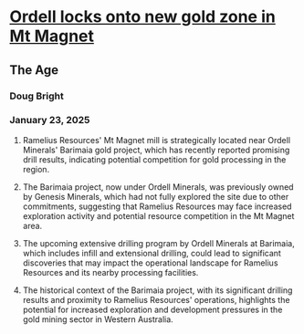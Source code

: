 # [Ordell locks onto new gold zone in Mt Magnet](https://advance.lexis.com/api/document?collection=news&id=urn:contentItem:6DXW-YXT3-RS2C-H2PC-00000-00&context=1519360)
## The Age
### Doug Bright
### January 23, 2025

1. Ramelius Resources' Mt Magnet mill is strategically located near Ordell Minerals' Barimaia gold project, which has recently reported promising drill results, indicating potential competition for gold processing in the region.

2. The Barimaia project, now under Ordell Minerals, was previously owned by Genesis Minerals, which had not fully explored the site due to other commitments, suggesting that Ramelius Resources may face increased exploration activity and potential resource competition in the Mt Magnet area.

3. The upcoming extensive drilling program by Ordell Minerals at Barimaia, which includes infill and extensional drilling, could lead to significant discoveries that may impact the operational landscape for Ramelius Resources and its nearby processing facilities.

4. The historical context of the Barimaia project, with its significant drilling results and proximity to Ramelius Resources' operations, highlights the potential for increased exploration and development pressures in the gold mining sector in Western Australia.